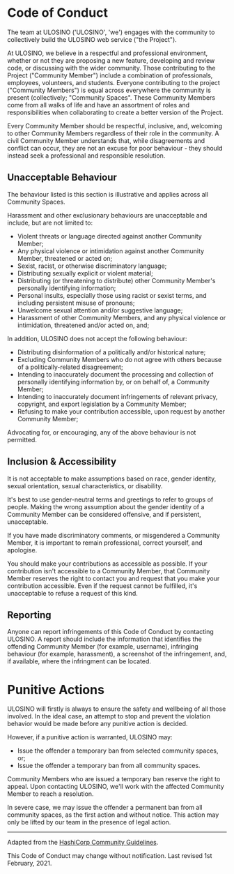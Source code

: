 # Code of Conduct

The team at ULOSINO ('ULOSINO', 'we') engages with the community to collectively build the ULOSINO web service ("the Project").

At ULOSINO, we believe in a respectful and professional environment, whether or not they are proposing a new feature, developing and review code, or discussing with the wider community. Those contributing to the Project ("Community Member") include a combination of professionals, employees, volunteers, and students. Everyone contributing to the project ("Community Members") is equal across everywhere the community is present (collectively; "Community Spaces". These Community Members come from all walks of life and have an assortment of roles and responsibilities when collaborating to create a better version of the Project.

Every Community Member should be respectful, inclusive, and, welcoming to other Community Members regardless of their role in the community. A civil Community Member understands that, while disagreements and conflict can occur, they are not an excuse for poor behaviour - they should instead seek a professional and responsible resolution.

## Unacceptable Behaviour

The behaviour listed is this section is illustrative and applies across all Community Spaces.

Harassment and other exclusionary behaviours are unacceptable and include, but are not limited to:

- Violent threats or language directed against another Community Member;
- Any physical violence or intimidation against another Community Member, threatened or acted on;
- Sexist, racist, or otherwise discriminatory language;
- Distributing sexually explicit or violent material;
- Distributing (or threatening to distribute) other Community Member's personally identifying information;
- Personal insults, especially those using racist or sexist terms, and including persistent misuse of pronouns;
- Unwelcome sexual attention and/or suggestive language;
- Harassment of other Community Members, and any physical violence or intimidation, threatened and/or acted on, and;

In addition, ULOSINO does not accept the following behaviour:

- Distributing disinformation of a politically and/or historical nature;
- Excluding Community Members who do not agree with others because of a politically-related disagreement;
- Intending to inaccurately document the processing and collection of personally identifying information by, or on behalf of, a Community Member;
- Intending to inaccurately document infringements of relevant privacy, copyright, and export legislation by a Community Member;
- Refusing to make your contribution accessible, upon request by another Community Member;

Advocating for, or encouraging, any of the above behaviour is not permitted.

## Inclusion & Accessibility

It is not acceptable to make assumptions based on race, gender identity, sexual orientation, sexual characteristics, or disability.

It's best to use gender-neutral terms and greetings to refer to groups of people. Making the wrong assumption about the gender identity of a Community Member can be considered offensive, and if persistent, unacceptable.

If you have made discriminatory comments, or misgendered a Community Member, it is important to remain professional, correct yourself, and apologise.

You should make your contributions as accessible as possible. If your contribution isn't accessible to a Community Member, that Community Member reserves the right to contact you and request that you make your contribution accessible. Even if the request cannot be fulfilled, it's unacceptable to refuse a request of this kind.

## Reporting

Anyone can report infringements of this Code of Conduct by contacting ULOSINO. A report should include the information that identifies the offending Community Member (for example, username), infringing behaviour (for example, harassment), a screenshot of the infringement, and, if available, where the infringment can be located.

# Punitive Actions

ULOSINO will firstly is always to ensure the safety and wellbeing of all those involved. In the ideal case, an attempt to stop and prevent the violation behavior would be made before any punitive action is decided.

However, if a punitive action is warranted, ULOSINO may:

- Issue the offender a temporary ban from selected community spaces, or;
- Issue the offender a temporary ban from all community spaces.

Community Members who are issued a temporary ban reserve the right to appeal. Upon contacting ULOSINO, we'll work with the affected Community Member to reach a resolution.

In severe case, we may issue the offender a permanent ban from all community spaces, as the first action and without notice. This action may only be lifted by our team in the presence of legal action.

---

Adapted from the [HashiCorp Community Guidelines](https://www.hashicorp.com/community-guidelines).

This Code of Conduct may change without notification. Last revised 1st February, 2021.
